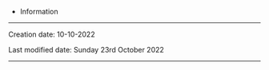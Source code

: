 * Information






---
Creation date: 10-10-2022

Last modified date: Sunday 23rd October 2022
***
